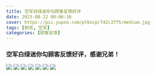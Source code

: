 ```yaml
---
title: 空军白绿迷你勾顾客反馈好评
date: 2023-08-12 08:06:16
cover: https://pic.yupoo.com/ptbxcp/742c37f5/medium.jpg
tags: [耐克, 空军]
categories: [顾客反馈]
---
```


###  空军白绿迷你勾顾客反馈好评，感谢兄弟！
![](https://pic.yupoo.com/ptbxcp/46a64203/f2d7106a.png)
![](https://pic.yupoo.com/ptbxcp/ecdb344f/3c6337b7.png)
![](https://pic.yupoo.com/ptbxcp/0a00ee13/e4568988.jpg)
![](https://pic.yupoo.com/ptbxcp/742c37f5/e0352dbc.jpg)
![](https://pic.yupoo.com/ptbxcp/e4e70a4b/10d7ddc5.jpg)
![](https://pic.yupoo.com/ptbxcp/774f7102/702cf884.jpg)
![](https://pic.yupoo.com/ptbxcp/584e9b81/4e79b7b6.jpg)
